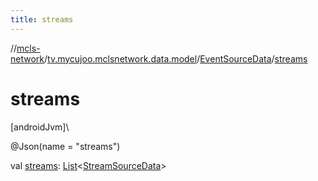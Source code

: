 ```yaml
---
title: streams
---
```

//[mcls-network](../../../index.html)/[tv.mycujoo.mclsnetwork.data.model](../index.html)/[EventSourceData](index.html)/[streams](streams.html)



# streams



[androidJvm]\




@Json(name = &quot;streams&quot;)



val [streams](streams.html): [List](https://kotlinlang.org/api/latest/jvm/stdlib/kotlin.collections/-list/index.html)&lt;[StreamSourceData](../-stream-source-data/index.html)&gt;




